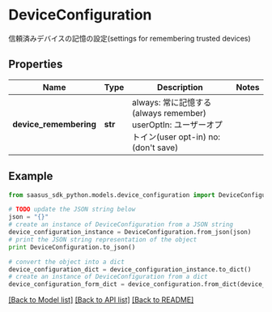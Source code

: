 # DeviceConfiguration

信頼済みデバイスの記憶の設定(settings for remembering trusted devices) 

## Properties
Name | Type | Description | Notes
------------ | ------------- | ------------- | -------------
**device_remembering** | **str** | always: 常に記憶する(always remember) userOptIn: ユーザーオプトイン(user opt-in) no: (don&#39;t save)  | 

## Example

```python
from saasus_sdk_python.models.device_configuration import DeviceConfiguration

# TODO update the JSON string below
json = "{}"
# create an instance of DeviceConfiguration from a JSON string
device_configuration_instance = DeviceConfiguration.from_json(json)
# print the JSON string representation of the object
print DeviceConfiguration.to_json()

# convert the object into a dict
device_configuration_dict = device_configuration_instance.to_dict()
# create an instance of DeviceConfiguration from a dict
device_configuration_form_dict = device_configuration.from_dict(device_configuration_dict)
```
[[Back to Model list]](../README.md#documentation-for-models) [[Back to API list]](../README.md#documentation-for-api-endpoints) [[Back to README]](../README.md)


